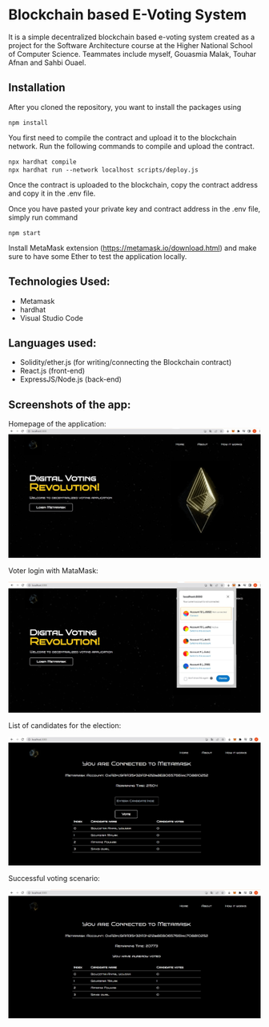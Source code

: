 # Blockchain based E-Voting System
It is a simple decentralized blockchain based e-voting system created as a project for the Software Architecture course at the Higher National School of Computer Science. Teammates include myself, Gouasmia Malak, Touhar Afnan and Sahbi Ouael.

## Installation

After you cloned the repository, you want to install the packages using

```shell
npm install
```

You first need to compile the contract and upload it to the blockchain network. Run the following commands to compile and upload the contract.

```shell
npx hardhat compile
npx hardhat run --network localhost scripts/deploy.js
```

Once the contract is uploaded to the blockchain, copy the contract address and copy it in the .env file. 

Once you have pasted your private key and contract address in the .env file, simply run command

```shell
npm start
```
Install MetaMask extension (https://metamask.io/download.html) and make sure to have some Ether to test the application locally.

## Technologies Used:
- Metamask
- hardhat
- Visual Studio Code


## Languages used:

- Solidity/ether.js (for writing/connecting the Blockchain contract)
- React.js (front-end)
- ExpressJS/Node.js (back-end)

## Screenshots of the app:

Homepage of the application:
![](screenshots/homepage.png)

Voter login with MataMask:

![](screenshots/voter_login.png)

List of candidates for the election:

![](screenshots/candidate_list.png)

Successful voting scenario:

![](screenshots/successful_voting.png)
